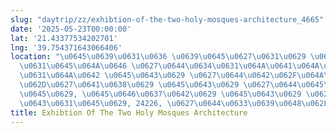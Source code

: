 ```yaml
---
slug: "daytrip/zz/exhibtion-of-the-two-holy-mosques-architecture_4665"
date: '2025-05-23T00:00:00'
lat: '21.43377534202701'
lng: '39.754371643066406'
location: "\u0645\u0639\u0631\u0636 \u0639\u0645\u0627\u0631\u0629 \u0627\u0644\u062D\
  \u0631\u0645\u064A\u0646 \u0627\u0644\u0634\u0631\u064A\u0641\u064A\u0646, \u0637\
  \u0631\u064A\u0642 \u0645\u0643\u0629 \u0627\u0644\u0642\u062F\u064A\u0645, \u0645\
  \u062D\u0627\u0641\u0638\u0629 \u0645\u0643\u0629 \u0627\u0644\u0645\u0643\u0631\
  \u0645\u0629, \u0645\u0646\u0637\u0642\u0629 \u0645\u0643\u0629 \u0627\u0644\u0645\
  \u0643\u0631\u0645\u0629, 24226, \u0627\u0644\u0633\u0639\u0648\u062F\u064A\u0629"
title: Exhibtion Of The Two Holy Mosques Architecture
---
```



